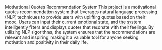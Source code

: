Motivational Quotes Recommendation System
This project is a motivational quotes recommendation system that leverages natural language processing (NLP) techniques to provide users with uplifting quotes based on their mood. Users can input their current emotional state, and the system intelligently filters and displays quotes that resonate with their feelings. By utilizing NLP algorithms, the system ensures that the recommendations are relevant and inspiring, making it a valuable tool for anyone seeking motivation and positivity in their daily life.
